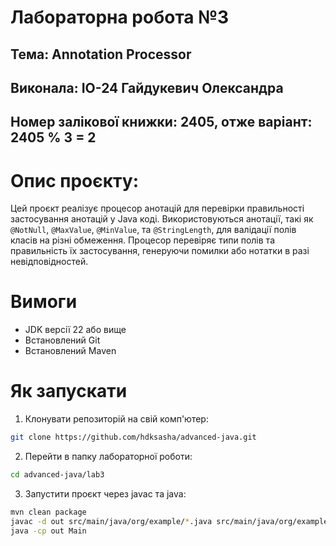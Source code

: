# Лабораторна робота №3

## Тема: Annotation Processor

## Виконала: ІО-24 Гайдукевич Олександра

## Номер залікової книжки: 2405, отже варіант: 2405 % 3 = 2

# Опис проєкту:
Цей проєкт реалізує процесор анотацій для перевірки правильності застосування анотацій у Java коді. 
Використовуються анотації, такі як `@NotNull`, `@MaxValue`, `@MinValue`, та `@StringLength`, для валідації полів класів на різні обмеження. 
Процесор перевіряє типи полів та правильність їх застосування, генеруючи помилки або нотатки в разі невідповідностей.

# Вимоги
- JDK версії 22 або вище
- Встановлений Git
- Встановлений Maven

# Як запускати
1. Клонувати репозиторій на свій комп'ютер:
```bash
git clone https://github.com/hdksasha/advanced-java.git
```

2. Перейти в папку лабораторної роботи:
```bash
cd advanced-java/lab3
```

3. Запустити проєкт через javac та java:
```bash
mvn clean package
javac -d out src/main/java/org/example/*.java src/main/java/org/example/entities/*.java src/main/java/org/example/annotations/*.java
java -cp out Main
```
